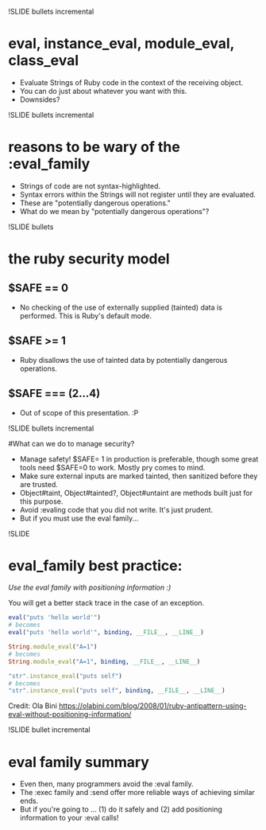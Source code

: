 !SLIDE bullets incremental

# eval, instance_eval, module_eval, class_eval

- Evaluate Strings of Ruby code in the context of the receiving object.
- You can do just about whatever you want with this.
- Downsides?

!SLIDE bullets incremental
# reasons to be wary of the :eval_family

- Strings of code are not syntax-highlighted.
- Syntax errors within the Strings will not register until they are evaluated.
- These are "potentially dangerous operations."
- What do we mean by "potentially dangerous operations"?

!SLIDE bullets

# the ruby security model

## $SAFE == 0
- No checking of the use of externally supplied (tainted) data is performed. This is Ruby's default mode.

## $SAFE >= 1
- Ruby disallows the use of tainted data by potentially dangerous operations.

## $SAFE === (2...4)

- Out of scope of this presentation.  :P

!SLIDE bullets incremental

#What can we do to manage security?

- Manage safety!  $SAFE= 1 in production is preferable, though some great tools need $SAFE=0 to work.  Mostly pry comes to mind.
- Make sure external inputs are marked tainted, then sanitized before they are trusted.
- Object#taint, Object#tainted?, Object#untaint are methods built just for this purpose.
- Avoid :evaling code that you did not write.  It's just prudent.
- But if you must use the eval family...

!SLIDE

# eval_family best practice:

*Use the eval family with positioning information :)*

You will get a better stack trace in the case of an exception.

```ruby
eval("puts 'hello world'")
# becomes
eval("puts 'hello world'", binding, __FILE__, __LINE__)

String.module_eval("A=1")
# becomes
String.module_eval("A=1", binding, __FILE__, __LINE__)

"str".instance_eval("puts self")
# becomes
"str".instance_eval("puts self", binding, __FILE__, __LINE__)
```

Credit: Ola Bini
https://olabini.com/blog/2008/01/ruby-antipattern-using-eval-without-positioning-information/

!SLIDE bullet incremental

# eval family summary

- Even then, many programmers avoid the :eval family.
- The :exec family and :send offer more reliable ways of achieving similar ends.
- But if you're going to ... (1) do it safely and (2) add positioning information to your :eval calls!
